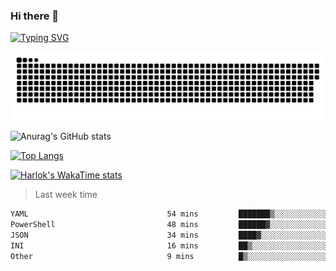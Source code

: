 ### Hi there 👋

<!--
**wray-le/wray-lee* is a ✨ _special_ ✨ repository because its `README.md` (this file) appears on your GitHub profile.

Here are some ideas to get you started:

- 🔭 I’m currently working on ...
- 🌱 I’m currently learning ...
- 👯 I’m looking to collaborate on ...
- 🤔 I’m looking for help with ...
- 💬 Ask me about ...
- 📫 How to reach me: ...
- 😄 Pronouns: ...
- ⚡ Fun fact: ...
-->
[![Typing SVG](https://readme-typing-svg.herokuapp.com?color=91BEF0&vCenter=true&lines=This+is+Wray's+profile;A+noob+developer)](https://git.io/typing-svg)

<p align="center"><a href=#><img src="image/contributions.svg"></a></p>  

![Anurag's GitHub stats](https://github-readme-stats.vercel.app/api?username=wray-lee&show_icons=true&theme=tokyonight)


[![Top Langs](https://github-readme-stats.vercel.app/api/top-langs/?username=wray-lee&exclude_repo=wray-lee.github.io,wray-lee&layout=donut)](https://github.com/anuraghazra/github-readme-stats)


[![Harlok's WakaTime stats](https://github-readme-stats.vercel.app/api/wakatime?username=wray)](https://github.com/anuraghazra/github-readme-stats)

> Last week time

<!--START_SECTION:waka-->

```txt
YAML                               54 mins         ███████▒░░░░░░░░░░░░░░░░░   29.41 %
PowerShell                         48 mins         ██████▓░░░░░░░░░░░░░░░░░░   26.37 %
JSON                               34 mins         ████▓░░░░░░░░░░░░░░░░░░░░   18.95 %
INI                                16 mins         ██▒░░░░░░░░░░░░░░░░░░░░░░   08.70 %
Other                              9 mins          █▒░░░░░░░░░░░░░░░░░░░░░░░   05.41 %
```

<!--END_SECTION:waka-->
